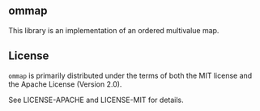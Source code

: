 ## ommap

This library is an implementation of an ordered multivalue map.


## License

`ommap` is primarily distributed under the terms of both the MIT license
and the Apache License (Version 2.0).

See LICENSE-APACHE and LICENSE-MIT for details.